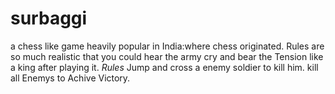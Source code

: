 # surbaggi
a chess like game heavily popular in India:where chess originated.
Rules are so much realistic that you could hear the army cry and bear the Tension like a king after playing it.
*Rules*
Jump and cross a enemy soldier to kill him.
kill all Enemys to Achive Victory.
